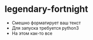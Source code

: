 # legendary-fortnight
- Смешно форматирует ваш текст
- Для запуска требуется python3
- На этом как-то все
